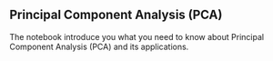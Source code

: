 ## Principal Component Analysis (PCA)
The notebook introduce you what you need to know about Principal Component Analysis (PCA) and its applications.